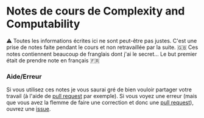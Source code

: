 # Notes de cours de Complexity and Computability
:warning: Toutes les informations écrites ici ne sont peut-être pas justes. C'est une prise de notes faite pendant le cours et non retravaillée par la suite.
:gb: Ces notes contiennent beaucoup de franglais dont j'ai le secret...  Le but premier était de prendre note en français :fr:

### Aide/Erreur
Si vous utilisez ces notes je vous saurai gré de bien vouloir partager votre travail (à l'aide de [pull request](/pulls) par exemple).
Si vous voyez une erreur (mais que vous avez la flemme de faire une correction et donc une [pull request](/pulls)), ouvrez une [issue](/issues).
